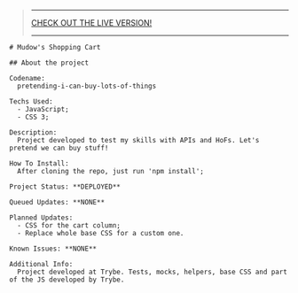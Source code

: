 > ---
> 
> [CHECK OUT THE LIVE VERSION!]()  
>
> ---

```
# Mudow's Shopping Cart

## About the project

Codename:
  pretending-i-can-buy-lots-of-things

Techs Used:
  - JavaScript;
  - CSS 3;

Description:
  Project developed to test my skills with APIs and HoFs. Let's pretend we can buy stuff!

How To Install:
  After cloning the repo, just run 'npm install';

Project Status: **DEPLOYED**

Queued Updates: **NONE**

Planned Updates:
  - CSS for the cart column;
  - Replace whole base CSS for a custom one.

Known Issues: **NONE**

Additional Info:
  Project developed at Trybe. Tests, mocks, helpers, base CSS and part of the JS developed by Trybe.

```



<!-- Olá, Tryber!

Esse é apenas um arquivo inicial para o README do seu projeto.

É essencial que você preencha esse documento por conta própria, ok?

Não deixe de usar nossas dicas de escrita de README de projetos, e deixe sua criatividade brilhar!

⚠️ IMPORTANTE: você precisa deixar nítido:
- quais arquivos/pastas foram desenvolvidos por você; 
- quais arquivos/pastas foram desenvolvidos por outra pessoa estudante;
- quais arquivos/pastas foram desenvolvidos pela Trybe.

-->
